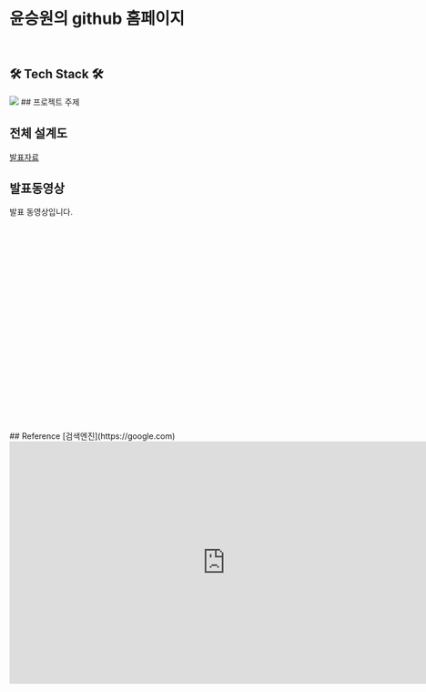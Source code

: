 
# 윤승원의  github 홈페이지
<br>
<h2>🛠 Tech Stack 🛠</h2>
<img src="https://img.shields.io/badge/Python-17447??&logoWidth=30&style=for-the-badge&logo=&logoColor=white&fontcolor=white"/>
## 프로젝트 주제

## 전체 설계도

[발표자료]()<br>
## 발표동영상
발표 동영상입니다.
<iframe id="ytplayer" type="text/html" width="640" height="360"
src="" frameborder="0"></iframe>
## Reference
[검색엔진](https://google.com)

<iframe width="758" height="426" src="https://www.youtube.com/embed/e6KLYDVecy0" frameborder="0" allow="accelerometer; autoplay; clipboard-write; encrypted-media; gyroscope; picture-in-picture" allowfullscreen></iframe>
